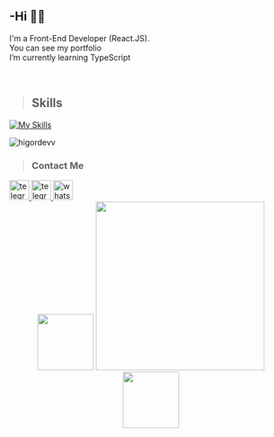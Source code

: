 ## -Hi :man_technologist:

<p>
I'm a Front-End Developer (React.JS).<br />
You can see my portfolio<br />
I’m currently learning TypeScript<br/>
</p>

<br/>

> <h2>Skills</h2>

[![My Skills](https://skillicons.dev/icons?i=html,css,js,bootstrap,react,next,redux,ts,git,github,figma,ps)](https://skillicons.dev)

<img align="center" src="https://github-readme-stats.vercel.app/api/top-langs?username=nima404&show_icons=true&locale=en&layout=compact" alt="higordevv" />

> <h3>Contact Me</h3>

  <a href="https://www.linkedin.com/in/nima-tajik-6327701a8/" target="_blank">
    <img src="https://img.shields.io/static/v1?message=Linkedin&logo=linkedin&label=&color=2CA5E0&logoColor=white&labelColor=&style=for-the-badge" height="35" alt="telegram logo"  />
  </a>
  <a href="https://telegram.me/Unassuming_Dev" target="_blank">
    <img src="https://img.shields.io/static/v1?message=Telegram&logo=telegram&label=&color=2CA5E0&logoColor=white&labelColor=&style=for-the-badge" height="35" alt="telegram logo"  />
  </a>
  <a href="https://wa.me/+989190186083" target="_blank">
    <img src="https://img.shields.io/static/v1?message=Whatsapp&logo=whatsapp&label=&color=25D366&logoColor=white&labelColor=&style=for-the-badge" height="35" alt="whatsapp logo"  />
  </a>
<br/>
  
  <div align="center">
  <img src="https://media3.giphy.com/media/ln7z2eWriiQAllfVcn/200w.webp" width="100">
<img src="https://stories.freepiklabs.com/storage/23333/online-games-addiction-bro-2889.png" height="300"/>
<img src="https://i.giphy.com/media/eNAsjO55tPbgaor7ma/200w.webp" width="100">
</div>
